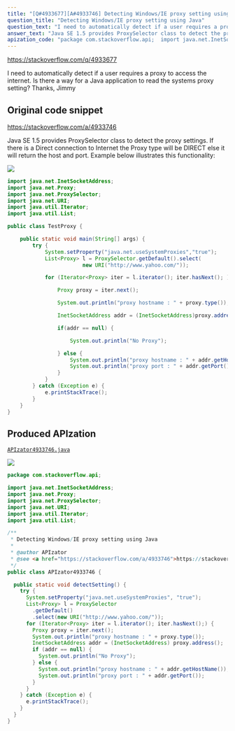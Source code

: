 ```yaml
---
title: "[Q#4933677][A#4933746] Detecting Windows/IE proxy setting using Java"
question_title: "Detecting Windows/IE proxy setting using Java"
question_text: "I need to automatically detect if a user requires a proxy to access the internet. Is there a way for a Java application to read the systems proxy setting? Thanks, Jimmy"
answer_text: "Java SE 1.5 provides ProxySelector class to detect the proxy settings. If there is a Direct connection to Internet the Proxy type will be DIRECT else it will return the host and port. Example below illustrates this functionality:"
apization_code: "package com.stackoverflow.api;  import java.net.InetSocketAddress; import java.net.Proxy; import java.net.ProxySelector; import java.net.URI; import java.util.Iterator; import java.util.List;  /**  * Detecting Windows/IE proxy setting using Java  *  * @author APIzator  * @see <a href=\"https://stackoverflow.com/a/4933746\">https://stackoverflow.com/a/4933746</a>  */ public class APIzator4933746 {    public static void detectSetting() {     try {       System.setProperty(\"java.net.useSystemProxies\", \"true\");       List<Proxy> l = ProxySelector         .getDefault()         .select(new URI(\"http://www.yahoo.com/\"));       for (Iterator<Proxy> iter = l.iterator(); iter.hasNext();) {         Proxy proxy = iter.next();         System.out.println(\"proxy hostname : \" + proxy.type());         InetSocketAddress addr = (InetSocketAddress) proxy.address();         if (addr == null) {           System.out.println(\"No Proxy\");         } else {           System.out.println(\"proxy hostname : \" + addr.getHostName());           System.out.println(\"proxy port : \" + addr.getPort());         }       }     } catch (Exception e) {       e.printStackTrace();     }   } }"
---
```


https://stackoverflow.com/q/4933677

I need to automatically detect if a user requires a proxy to access the internet. Is there a way for a Java application to read the systems proxy setting?
Thanks,
Jimmy



## Original code snippet

https://stackoverflow.com/a/4933746

Java SE 1.5 provides ProxySelector class to detect the proxy settings. If there is a Direct connection to Internet the Proxy type will be DIRECT else it will return the host and port.
Example below illustrates this functionality:

<div class="code-logo"><img src="/stackoverflow.png" /></div>

```java
import java.net.InetSocketAddress;
import java.net.Proxy;
import java.net.ProxySelector;
import java.net.URI;
import java.util.Iterator;
import java.util.List;

public class TestProxy {

    public static void main(String[] args) {
        try {
            System.setProperty("java.net.useSystemProxies","true");
            List<Proxy> l = ProxySelector.getDefault().select(
                        new URI("http://www.yahoo.com/"));

            for (Iterator<Proxy> iter = l.iterator(); iter.hasNext(); ) {

                Proxy proxy = iter.next();

                System.out.println("proxy hostname : " + proxy.type());

                InetSocketAddress addr = (InetSocketAddress)proxy.address();

                if(addr == null) {

                    System.out.println("No Proxy");

                } else {
                    System.out.println("proxy hostname : " + addr.getHostName());
                    System.out.println("proxy port : " + addr.getPort());
                }
            }
        } catch (Exception e) {
            e.printStackTrace();
        }
    }
}
```

## Produced APIzation

[`APIzator4933746.java`](https://github.com/blind-papers/apization-temp-data/raw/main/search/APIzator4933746.java)

<div class="code-logo"><img src="/apizator.png" /></div>

```java
package com.stackoverflow.api;

import java.net.InetSocketAddress;
import java.net.Proxy;
import java.net.ProxySelector;
import java.net.URI;
import java.util.Iterator;
import java.util.List;

/**
 * Detecting Windows/IE proxy setting using Java
 *
 * @author APIzator
 * @see <a href="https://stackoverflow.com/a/4933746">https://stackoverflow.com/a/4933746</a>
 */
public class APIzator4933746 {

  public static void detectSetting() {
    try {
      System.setProperty("java.net.useSystemProxies", "true");
      List<Proxy> l = ProxySelector
        .getDefault()
        .select(new URI("http://www.yahoo.com/"));
      for (Iterator<Proxy> iter = l.iterator(); iter.hasNext();) {
        Proxy proxy = iter.next();
        System.out.println("proxy hostname : " + proxy.type());
        InetSocketAddress addr = (InetSocketAddress) proxy.address();
        if (addr == null) {
          System.out.println("No Proxy");
        } else {
          System.out.println("proxy hostname : " + addr.getHostName());
          System.out.println("proxy port : " + addr.getPort());
        }
      }
    } catch (Exception e) {
      e.printStackTrace();
    }
  }
}

```